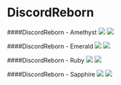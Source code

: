 # DiscordReborn

####DiscordReborn - Amethyst
<img src="http://i.imgur.com/T8zH85J.png">
<img src="http://i.imgur.com/et7zD1K.png">

####DiscordReborn - Emerald
<img src="http://i.imgur.com/FCsyYDp.png">
<img src="http://i.imgur.com/FCsyYDp.png">

####DiscordReborn - Ruby
<img src="http://i.imgur.com/IYAYcGX.png">
<img src="http://i.imgur.com/EttdCgM.png">

####DiscordReborn - Sapphire
<img src="http://i.imgur.com/wsWrzDb.png">
<img src="http://i.imgur.com/mxttLCe.png">
